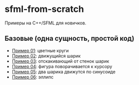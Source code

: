 # sfml-from-scratch

Примеры на C++/SFML для новичков.

## Базовые (одна сущность, простой код)

- [Пример 01](01): цветные круги
- [Пример 02](02): движущийся шарик
- [Пример 03](03): отскакивающий от стенок шарик
- [Пример 04](04): фигура поворачивается к курсору
- [Пример 05](05): два шарика движутся по синусоиде
- [Пример 06](06): эллипс
